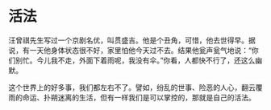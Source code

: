 # 活法

汪曾祺先生写过一个京剧名优，叫贯盛吉。他是个丑角，可惜，他去世得早。据说，有一天他身体状态很不好，家里怕他今天过不去。结果他瓮声瓮气地说：“你们别忙。今儿我不走，外面下着雨呢，我没有伞。”你看，人都快不行了，还这么幽默。 

这个世界上的好多事，我们都左右不了。譬如，纷乱的世事、险恶的人心，翻云覆雨的命运、扑朔迷离的生活，但有一样我们是可以掌控的，那就是自己的活法。